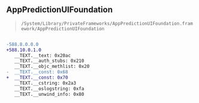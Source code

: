 ## AppPredictionUIFoundation

> `/System/Library/PrivateFrameworks/AppPredictionUIFoundation.framework/AppPredictionUIFoundation`

```diff

-588.8.0.0.0
+588.10.0.1.0
   __TEXT.__text: 0x20ac
   __TEXT.__auth_stubs: 0x210
   __TEXT.__objc_methlist: 0x20
-  __TEXT.__const: 0x68
+  __TEXT.__const: 0x70
   __TEXT.__cstring: 0x2a3
   __TEXT.__oslogstring: 0xfa
   __TEXT.__unwind_info: 0x80

```
